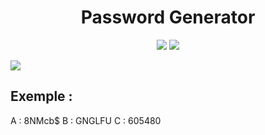 <h1 align="center">Password Generator</h1>

<p align="center">

<img src="https://img.shields.io/badge/Open%20Source-%E2%9D%A4%EF%B8%8F-9cf" >

<img src="https://img.shields.io/badge/Language-Python%203.8.5-blue">

</p>
<img src="https://i.ibb.co/JrfYKYx/Screenshot-20200819-224101.png"
</p>
<p>
     <h2>Exemple :</h2>
      A : 8NMcb$
      B : GNGLFU
      C : 605480
</p>
